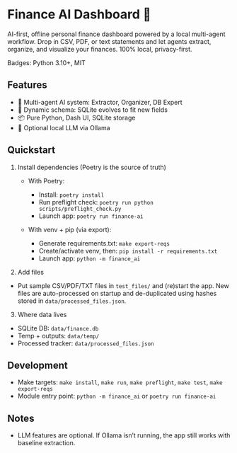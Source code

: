 # Finance AI Dashboard 🤖

AI-first, offline personal finance dashboard powered by a local multi-agent workflow. Drop in CSV, PDF, or text statements and let agents extract, organize, and visualize your finances. 100% local, privacy-first.

Badges: Python 3.10+, MIT

## Features

- 🤖 Multi-agent AI system: Extractor, Organizer, DB Expert
- 🔄 Dynamic schema: SQLite evolves to fit new fields
- 📦 Pure Python, Dash UI, SQLite storage
- 🧠 Optional local LLM via Ollama

## Quickstart

1) Install dependencies (Poetry is the source of truth)

	 - With Poetry:
		 - Install: `poetry install`
		 - Run preflight check: `poetry run python scripts/preflight_check.py`
		 - Launch app: `poetry run finance-ai`

	 - With venv + pip (via export):
		 - Generate requirements.txt: `make export-reqs`
		 - Create/activate venv, then: `pip install -r requirements.txt`
		 - Launch app: `python -m finance_ai`

2) Add files

- Put sample CSV/PDF/TXT files in `test_files/` and (re)start the app. New files are auto-processed on startup and de-duplicated using hashes stored in `data/processed_files.json`.

3) Where data lives

- SQLite DB: `data/finance.db`
- Temp + outputs: `data/temp/`
- Processed tracker: `data/processed_files.json`

## Development

- Make targets: `make install`, `make run`, `make preflight`, `make test`, `make export-reqs`
- Module entry point: `python -m finance_ai` or `poetry run finance-ai`

## Notes

- LLM features are optional. If Ollama isn’t running, the app still works with baseline extraction.

